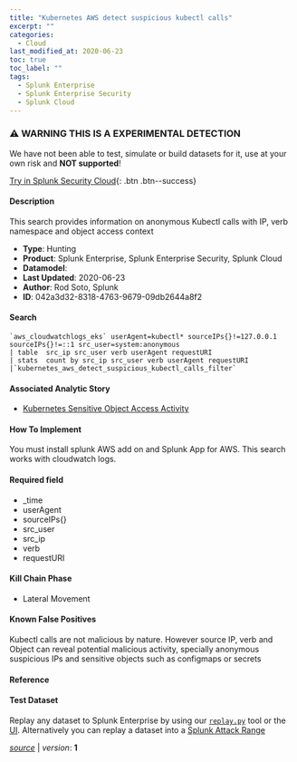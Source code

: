 ```yaml
---
title: "Kubernetes AWS detect suspicious kubectl calls"
excerpt: ""
categories:
  - Cloud
last_modified_at: 2020-06-23
toc: true
toc_label: ""
tags:
  - Splunk Enterprise
  - Splunk Enterprise Security
  - Splunk Cloud
---
```


### ⚠️ WARNING THIS IS A EXPERIMENTAL DETECTION
We have not been able to test, simulate or build datasets for it, use at your own risk and **NOT supported**!


[Try in Splunk Security Cloud](https://www.splunk.com/en_us/cyber-security.html){: .btn .btn--success}

#### Description

This search provides information on anonymous Kubectl calls with IP, verb namespace and object access context

- **Type**: Hunting
- **Product**: Splunk Enterprise, Splunk Enterprise Security, Splunk Cloud
- **Datamodel**: 
- **Last Updated**: 2020-06-23
- **Author**: Rod Soto, Splunk
- **ID**: 042a3d32-8318-4763-9679-09db2644a8f2

#### Search

```
`aws_cloudwatchlogs_eks` userAgent=kubectl* sourceIPs{}!=127.0.0.1 sourceIPs{}!=::1 src_user=system:anonymous  
| table  src_ip src_user verb userAgent requestURI  
| stats  count by src_ip src_user verb userAgent requestURI 
|`kubernetes_aws_detect_suspicious_kubectl_calls_filter`
```

#### Associated Analytic Story
* [Kubernetes Sensitive Object Access Activity](/stories/kubernetes_sensitive_object_access_activity)


#### How To Implement
You must install splunk AWS add on and Splunk App for AWS. This search works with cloudwatch logs.

#### Required field
* _time
* userAgent
* sourceIPs{}
* src_user
* src_ip
* verb
* requestURI


#### Kill Chain Phase
* Lateral Movement


#### Known False Positives
Kubectl calls are not malicious by nature. However source IP, verb and Object can reveal potential malicious activity, specially anonymous suspicious IPs and sensitive objects such as configmaps or secrets





#### Reference


#### Test Dataset
Replay any dataset to Splunk Enterprise by using our [`replay.py`](https://github.com/splunk/attack_data#using-replaypy) tool or the [UI](https://github.com/splunk/attack_data#using-ui).
Alternatively you can replay a dataset into a [Splunk Attack Range](https://github.com/splunk/attack_range#replay-dumps-into-attack-range-splunk-server)




[*source*](https://github.com/splunk/security_content/tree/develop/detections/experimental/cloud/kubernetes_aws_detect_suspicious_kubectl_calls.yml) \| *version*: **1**